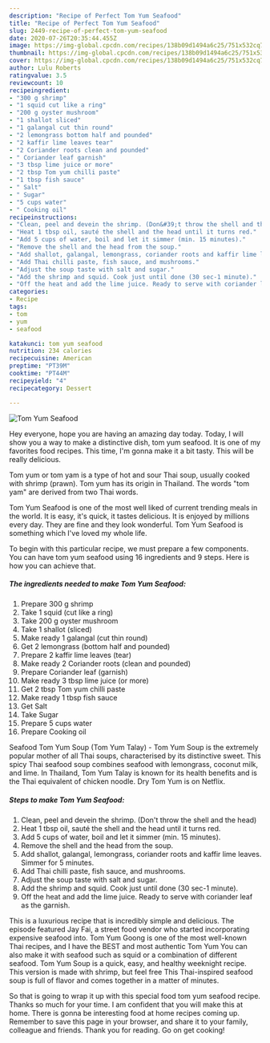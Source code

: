```yaml
---
description: "Recipe of Perfect Tom Yum Seafood"
title: "Recipe of Perfect Tom Yum Seafood"
slug: 2449-recipe-of-perfect-tom-yum-seafood
date: 2020-07-26T20:35:44.455Z
image: https://img-global.cpcdn.com/recipes/138b09d1494a6c25/751x532cq70/tom-yum-seafood-recipe-main-photo.jpg
thumbnail: https://img-global.cpcdn.com/recipes/138b09d1494a6c25/751x532cq70/tom-yum-seafood-recipe-main-photo.jpg
cover: https://img-global.cpcdn.com/recipes/138b09d1494a6c25/751x532cq70/tom-yum-seafood-recipe-main-photo.jpg
author: Lulu Roberts
ratingvalue: 3.5
reviewcount: 10
recipeingredient:
- "300 g shrimp"
- "1 squid cut like a ring"
- "200 g oyster mushroom"
- "1 shallot sliced"
- "1 galangal cut thin round"
- "2 lemongrass bottom half and pounded"
- "2 kaffir lime leaves tear"
- "2 Coriander roots clean and pounded"
- " Coriander leaf garnish"
- "3 tbsp lime juice or more"
- "2 tbsp Tom yum chilli paste"
- "1 tbsp fish sauce"
- " Salt"
- " Sugar"
- "5 cups water"
- " Cooking oil"
recipeinstructions:
- "Clean, peel and devein the shrimp. (Don&#39;t throw the shell and the head)"
- "Heat 1 tbsp oil, sauté the shell and the head until it turns red."
- "Add 5 cups of water, boil and let it simmer (min. 15 minutes)."
- "Remove the shell and the head from the soup."
- "Add shallot, galangal, lemongrass, coriander roots and kaffir lime leaves. Simmer for 5 minutes."
- "Add Thai chilli paste, fish sauce, and mushrooms."
- "Adjust the soup taste with salt and sugar."
- "Add the shrimp and squid. Cook just until done (30 sec-1 minute)."
- "Off the heat and add the lime juice. Ready to serve with coriander leaf as the garnish."
categories:
- Recipe
tags:
- tom
- yum
- seafood

katakunci: tom yum seafood 
nutrition: 234 calories
recipecuisine: American
preptime: "PT39M"
cooktime: "PT44M"
recipeyield: "4"
recipecategory: Dessert

---
```



![Tom Yum Seafood](https://img-global.cpcdn.com/recipes/138b09d1494a6c25/751x532cq70/tom-yum-seafood-recipe-main-photo.jpg)

Hey everyone, hope you are having an amazing day today. Today, I will show you a way to make a distinctive dish, tom yum seafood. It is one of my favorites food recipes. This time, I'm gonna make it a bit tasty. This will be really delicious.

Tom yum or tom yam is a type of hot and sour Thai soup, usually cooked with shrimp (prawn). Tom yum has its origin in Thailand. The words &#34;tom yam&#34; are derived from two Thai words.

Tom Yum Seafood is one of the most well liked of current trending meals in the world. It is easy, it's quick, it tastes delicious. It is enjoyed by millions every day. They are fine and they look wonderful. Tom Yum Seafood is something which I've loved my whole life.


To begin with this particular recipe, we must prepare a few components. You can have tom yum seafood using 16 ingredients and 9 steps. Here is how you can achieve that.

<!--inarticleads1-->

##### The ingredients needed to make Tom Yum Seafood:

1. Prepare 300 g shrimp
1. Take 1 squid (cut like a ring)
1. Take 200 g oyster mushroom
1. Take 1 shallot (sliced)
1. Make ready 1 galangal (cut thin round)
1. Get 2 lemongrass (bottom half and pounded)
1. Prepare 2 kaffir lime leaves (tear)
1. Make ready 2 Coriander roots (clean and pounded)
1. Prepare  Coriander leaf (garnish)
1. Make ready 3 tbsp lime juice (or more)
1. Get 2 tbsp Tom yum chilli paste
1. Make ready 1 tbsp fish sauce
1. Get  Salt
1. Take  Sugar
1. Prepare 5 cups water
1. Prepare  Cooking oil


Seafood Tom Yum Soup (Tom Yum Talay) - Tom Yum Soup is the extremely popular mother of all Thai soups, characterised by its distinctive sweet. This spicy Thai seafood soup combines seafood with lemongrass, coconut milk, and lime. In Thailand, Tom Yum Talay is known for its health benefits and is the Thai equivalent of chicken noodle. Dry Tom Yum is on Netflix. 

<!--inarticleads2-->

##### Steps to make Tom Yum Seafood:

1. Clean, peel and devein the shrimp. (Don&#39;t throw the shell and the head)
1. Heat 1 tbsp oil, sauté the shell and the head until it turns red.
1. Add 5 cups of water, boil and let it simmer (min. 15 minutes).
1. Remove the shell and the head from the soup.
1. Add shallot, galangal, lemongrass, coriander roots and kaffir lime leaves. Simmer for 5 minutes.
1. Add Thai chilli paste, fish sauce, and mushrooms.
1. Adjust the soup taste with salt and sugar.
1. Add the shrimp and squid. Cook just until done (30 sec-1 minute).
1. Off the heat and add the lime juice. Ready to serve with coriander leaf as the garnish.


This is a luxurious recipe that is incredibly simple and delicious. The episode featured Jay Fai, a street food vendor who started incorporating expensive seafood into. Tom Yum Goong is one of the most well-known Thai recipes, and I have the BEST and most authentic Tom Yum You can also make it with seafood such as squid or a combination of different seafood. Tom Yum Soup is a quick, easy, and healthy weeknight recipe. This version is made with shrimp, but feel free This Thai-inspired seafood soup is full of flavor and comes together in a matter of minutes. 

So that is going to wrap it up with this special food tom yum seafood recipe. Thanks so much for your time. I am confident that you will make this at home. There is gonna be interesting food at home recipes coming up. Remember to save this page in your browser, and share it to your family, colleague and friends. Thank you for reading. Go on get cooking!
